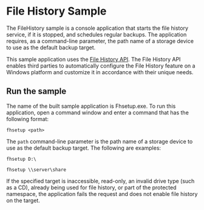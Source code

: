 File History Sample
==================

The FileHistory sample is a console application that starts the file history service, if it is stopped, and schedules regular backups. The application requires, as a command-line parameter, the path name of a storage device to use as the default backup target.

This sample application uses the [File History API](http://msdn.microsoft.com/en-us/library/windows/hardware/hh829789). The File History API enables third parties to automatically configure the File History feature on a Windows platform and customize it in accordance with their unique needs.


Run the sample
--------------

The name of the built sample application is Fhsetup.exe. To run this application, open a command window and enter a command that has the following format:

`fhsetup <path>`

The `path` command-line parameter is the path name of a storage device to use as the default backup target. The following are examples:

`fhsetup D:\`

`fhsetup \\server\share`

If the specified target is inaccessible, read-only, an invalid drive type (such as a CD), already being used for file history, or part of the protected namespace, the application fails the request and does not enable file history on the target.


